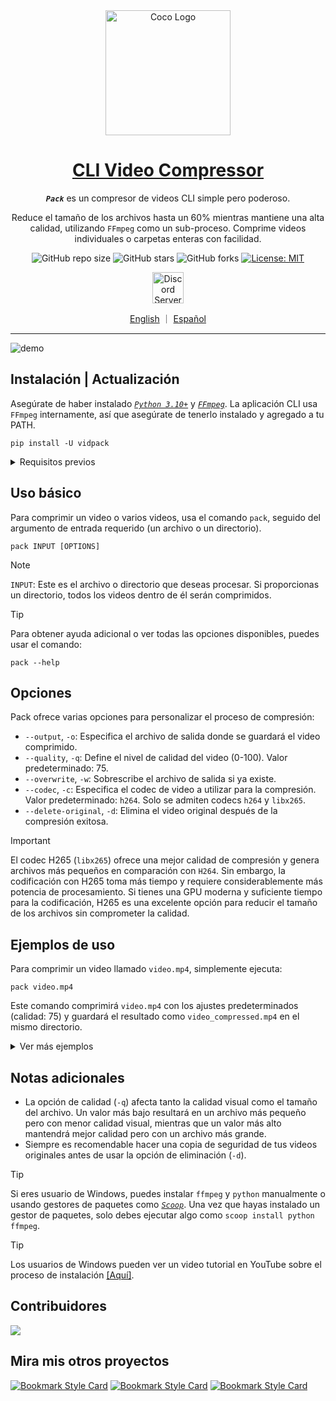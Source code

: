 <!-- markdownlint-disable MD033 MD036 MD041 MD045 MD046 -->

<div align="center">
    <img width="200" src="https://i.imgur.com/HeeZxH3.png" alt="Coco Logo">
</div>
<div align="center">

<h1 style="border-bottom: none">
    <b><a href="#">CLI Video Compressor</a></b>
</h1>

***`Pack`*** es un compresor de videos CLI simple pero poderoso.

Reduce el tamaño de los archivos hasta un 60% mientras mantiene una alta calidad, utilizando `FFmpeg` como un sub-proceso. Comprime videos individuales o carpetas enteras con facilidad.

![GitHub repo size](https://img.shields.io/github/repo-size/ivansaul/CLI-Video-Compressor)
![GitHub stars](https://img.shields.io/github/stars/ivansaul/CLI-Video-Compressor)
![GitHub forks](https://img.shields.io/github/forks/ivansaul/CLI-Video-Compressor)
[![License: MIT](https://img.shields.io/badge/License-MIT-yellow.svg)](https://opensource.org/licenses/MIT)

<a href="https://discord.gg/tDvybtJ7y9">
    <img alt="Discord Server" height="50" src="https://cdn.jsdelivr.net/npm/@intergrav/devins-badges@3/assets/cozy/social/discord-plural_vector.svg">
</a>

<p align="center">
    <a href="https://github.com/ivansaul/CLI-Video-Compressor/blob/master/README.md">English</a>
    ｜
    <a href="https://github.com/ivansaul/CLI-Video-Compressor/blob/master/README.es.md">Español</a>
</p>

</div>

---

![demo][demo]

## Instalación | Actualización

Asegúrate de haber instalado [*`Python 3.10+`*][python] y [*`FFmpeg`*][ffmpeg]. La aplicación CLI usa `FFmpeg` internamente, así que asegúrate de tenerlo instalado y agregado a tu PATH.

```console
pip install -U vidpack
```

<details>
    <summary>Requisitos previos</summary>

    ```console
    # MacOS
    brew install ffmpeg

    # Ubuntu
    sudo apt install ffmpeg

    # ArchLinux
    sudo pacman -S ffmpeg

    # Fedora
    sudo dnf install ffmpeg
    ```

</details>

## Uso básico

Para comprimir un video o varios videos, usa el comando `pack`, seguido del argumento de entrada requerido (un archivo o un directorio).

```console
pack INPUT [OPTIONS]
```

> [!NOTE]
> `INPUT`: Este es el archivo o directorio que deseas procesar. Si proporcionas un directorio, todos los videos dentro de él serán comprimidos.

<!-- -->
> [!TIP]
> Para obtener ayuda adicional o ver todas las opciones disponibles, puedes usar el comando:
>
> ```console
> pack --help
> ```

## Opciones

Pack ofrece varias opciones para personalizar el proceso de compresión:

- `--output`, `-o`: Especifica el archivo de salida donde se guardará el video comprimido.
- `--quality`, `-q`: Define el nivel de calidad del video (0-100). Valor predeterminado: 75.
- `--overwrite`, `-w`: Sobrescribe el archivo de salida si ya existe.
- `--codec`, `-c`: Especifica el codec de video a utilizar para la compresión. Valor predeterminado: `h264`. Solo se admiten codecs `h264` y `libx265`.
- `--delete-original`, `-d`: Elimina el video original después de la compresión exitosa.

> [!IMPORTANT]
> El codec H265 (`libx265`) ofrece una mejor calidad de compresión y genera archivos más pequeños en comparación con `H264`. Sin embargo, la codificación con H265 toma más tiempo y requiere considerablemente más potencia de procesamiento. Si tienes una GPU moderna y suficiente tiempo para la codificación, H265 es una excelente opción para reducir el tamaño de los archivos sin comprometer la calidad.

## Ejemplos de uso

Para comprimir un video llamado `video.mp4`, simplemente ejecuta:

```console
pack video.mp4
```

Este comando comprimirá `video.mp4` con los ajustes predeterminados (calidad: 75) y guardará el resultado como `video_compressed.mp4` en el mismo directorio.

<details>
    <summary>Ver más ejemplos</summary>

### Especificar un archivo de salida

Si deseas especificar el nombre o la ubicación del archivo comprimido:

```console
pack video.mp4 --output compressed/small_video.mp4
```

Este comando comprimirá `video.mp4` y guardará el resultado como `small_video.mp4` en el directorio `compressed`.

### Ajustar la calidad de la compresión

Para comprimir un video con una calidad específica (por ejemplo, 60):

``` console
pack video.mp4 -q 60
```

Esto comprimirá el video con menor calidad, resultando en un archivo más pequeño.

### Comprimir todos los videos en un directorio

Para comprimir todos los videos en un directorio:

```console
pack /ruta/a/mis/videos
```

Este comando comprimirá todos los videos en el directorio especificado y guardará los resultados en el mismo directorio.

### Sobrescribir archivos existentes

Si deseas sobrescribir archivos comprimidos existentes:

```console
pack video.mp4 --output output.mp4 --overwrite
```

Esto sobrescribirá el archivo `output.mp4` si ya existe.

### Eliminar el archivo original después de la compresión

Para eliminar el archivo de video original después de una compresión exitosa:

```console
pack video.mp4 --delete-original
```

El archivo original `video.mp4` será eliminado después de la compresión.

### Especificar un codec de video

Para comprimir un video con un codec de video específico (por ejemplo, libx265):

```console
pack video.mp4 --codec libx265
```

Esto comprimirá el video con el codec libx265, resultando en un archivo más pequeño. Actualmente, solo se admiten los codecs `h264` y `libx265`.

### Usar múltiples opciones

Puedes combinar múltiples opciones en un solo comando:

```console
pack video.mp4 -o compressed.mp4 -q 80 -w -d
```

Este comando comprimirá `video.mp4` con una calidad de 80, guardará el resultado como `compressed.mp4`, sobrescribirá el archivo si existe, eliminará el original y mostrará información detallada durante el proceso.

</details>

## Notas adicionales

- La opción de calidad (`-q`) afecta tanto la calidad visual como el tamaño del archivo. Un valor más bajo resultará en un archivo más pequeño pero con menor calidad visual, mientras que un valor más alto mantendrá mejor calidad pero con un archivo más grande.
- Siempre es recomendable hacer una copia de seguridad de tus videos originales antes de usar la opción de eliminación (`-d`).

> [!TIP]
> Si eres usuario de Windows, puedes instalar `ffmpeg` y `python` manualmente o usando gestores de paquetes como [*`Scoop`*][scoop].
> Una vez que hayas instalado un gestor de paquetes, solo debes ejecutar algo como `scoop install python ffmpeg`.

<!-- -->
> [!TIP]
> Los usuarios de Windows pueden ver un video tutorial en YouTube sobre el proceso de instalación [[Aquí]][demo-windows].

## Contribuidores

<a href="https://github.com/ivansaul/CLI-Video-Compressor/graphs/contributors">
  <img src="https://contrib.rocks/image?repo=ivansaul%2FCLI%2DVideo%2DCompressor"/>
</a>

## Mira mis otros proyectos

[![Bookmark Style Card](https://svg.bookmark.style/api?url=https://github.com/ivansaul/codigo_facilito_downloader&mode=light&style=horizontal)](https://github.com/ivansaul/codigo_facilito_downloader)
[![Bookmark Style Card](https://svg.bookmark.style/api?url=https://github.com/ivansaul/personal-portfolio&mode=light&style=horizontal)](https://github.com/ivansaul/personal-portfolio)
[![Bookmark Style Card](https://svg.bookmark.style/api?url=https://github.com/ivansaul/flutter_todo_app&mode=light&style=horizontal)](https://github.com/ivansaul/flutter_todo_app)

[python]:https://www.python.org/downloads/
[ffmpeg]:https://ffmpeg.org
[demo]:https://github.com/user-attachments/assets/9c9c672a-bfa3-418a-b7d1-89f0e7751146
[scoop]:https://scoop.sh
[demo-windows]: https://youtu.be/w1Pba7Bu0ZQ
